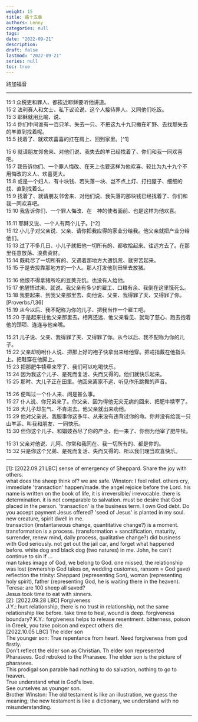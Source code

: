 ```yaml
---
weight: 15
title: 路十五章
authors: Lenny 
categories: null
tags: 
date: "2022-09-21"
description: 
draft: false
lastmod: "2022-09-21"
series: null
toc: true
---
```


路加福音
<!--more-->
---

15:1 众税吏和罪人、都挨近耶稣要听他讲道。  
15:2 法利赛人和文士、私下议论说、这个人接待罪人、又同他们吃饭。  
15:3 耶稣就用比喻、说、  
15:4 你们中间谁有一百只羊、失去一只、不把这九十九只撇在旷野、去找那失去的羊直到找着呢。  
15:5 找着了、就欢欢喜喜的扛在肩上、回到家里。[^1]  

15:6 就请朋友邻舍来、对他们说、我失去的羊已经找着了、你们和我一同欢喜吧。  
15:7 我告诉你们、一个罪人悔改、在天上也要这样为他欢喜、较比为九十九个不用悔改的义人、欢喜更大。  
15:8 或是一个妇人、有十块钱、若失落一块、岂不点上灯、打扫屋子、细细的找、直到找着么。  
15:9 找着了、就请朋友邻舍来、对他们说、我失落的那块钱已经找着了、你们和我一同欢喜吧。  
15:10 我告诉你们、一个罪人悔改、在　神的使者面前、也是这样为他欢喜。  

15:11 耶稣又说、一个人有两个儿子。[^2]  
15:12 小儿子对父亲说、父亲、请你把我应得的家业分给我。他父亲就把产业分给他们。  
15:13 过了不多几日、小儿子就把他一切所有的、都收拾起来、往远方去了。在那里任意放荡、浪费资财。  
15:14 既耗尽了一切所有的、又遇着那地方大遭饥荒、就穷苦起来。  
15:15 于是去投靠那地方的一个人。那人打发他到田里去放猪。  

15:16 他恨不得拿猪所吃的豆荚充饥。也没有人给他。  
15:17 他醒悟过来、就说、我父亲有多少的雇工、口粮有余、我倒在这里饿死么。  
15:18 我要起来、到我父亲那里去、向他说、父亲、我得罪了天、又得罪了你。[Proverbs八36]  
15:19 从今以后、我不配称为你的儿子、把我当作一个雇工吧。  
15:20 于是起来往他父亲那里去。相离还远、他父亲看见、就动了慈心、跑去抱着他的颈项、连连与他亲嘴。  

15:21 儿子说、父亲、我得罪了天、又得罪了你。从今以后、我不配称为你的儿子。  
15:22 父亲却吩咐仆人说、把那上好的袍子快拿出来给他穿。把戒指戴在他指头上。把鞋穿在他脚上。  
15:23 把那肥牛犊牵来宰了、我们可以吃喝快乐。  
15:24 因为我这个儿子、是死而复活、失而又得的。他们就快乐起来。  
15:25 那时、大儿子正在田里。他回来离家不远、听见作乐跳舞的声音。  

15:26 便叫过一个仆人来、问是甚么事。  
15:27 仆人说、你兄弟来了。你父亲、因为得他无灾无病的回来、把肥牛犊宰了。  
15:28 大儿子却生气、不肯进去。他父亲就出来劝他。  
15:29 他对父亲说、我服事你这多年、从来没有违背过你的命。你并没有给我一只山羊羔、叫我和朋友、一同快乐。  
15:30 但你这个儿子、和娼妓吞尽了你的产业、他一来了、你倒为他宰了肥牛犊。  

15:31 父亲对他说、儿阿、你常和我同在、我一切所有的、都是你的。  
15:32 只是你这个兄弟、是死而复活、失而又得的、所以我们理当欢喜快乐。  

---

[1]: [2022.09.21 LBC] sense of emergency of Sheppard.  Share the joy with others.  
what does the sheep think of? we are safe.  Winston: I feel relief. others cry, immediate 'transaction' happen/made. the angel rejoice before the Lord. his name is written on the book of life, it is irreversible/ irrevocable. there is determination. it is not comparable to salvation. must be desire that God placed in the person.  'transaction' is the business term.  I own God debt.  Do you accept payment Jesus offered?  'seed of Jesus' is planted in my soul. new creature, spirit dwell in me.  
transaction (instantaneous change, quantitative change?) is a moment.  transformation is a process. (transformation = sanctification, maturity, surrender, renew mind, daily process, qualitative change?)
did business with God seriously. not get out the jail car, and forget what happened before. white dog and black dog (two natures) in me.  John, he can't continue to sin if ...
<br>
man takes image of God, we belong to God. one missed, the relationship was lost (ownership God takes on, wedding customes, ransom = God gave)  
reflection the trinity: Sheppard (representing Son), woman (representing holy spirit), father (representing God, he is waiting there in the heaven).
Teresa: are 100 sheep all saved?  
Jesus took time to eat with sinners.  
[2]: [2022.09.28 LBC] Forgiveness  
J.Y.: hurt relationship, there is no trust in relationship, not the same relationship like before. take time to heal, wound is deep.  forgiveness boundary?
K.Y.: forgiveness helps to release resentment. bitterness, poison in Greek, you take poison and expect others die.  
[2022.10.05 LBC] The elder son  
The younger son:  True repentance from heart. Need forgiveness from god firstly.  
Don't reflect the elder son as Christian.  Th elder son represented Pharasees. God rebuked to the Pharasee.  The elder son is the picture of pharasees.  
This prodigal son parable had nothing to do salvation, nothing to go to heaven.  
True understand what is God's love.  
See ourselves as younger son.  
Brother Winston: The old testament is like an illustration, we guess the meaning; the new testament is like a dictionary, we understand with no misunderstanding.  



---
<script src="https://cdn.jsdelivr.net/gh/KenHung/Ezra@3.2/dist/ezra.js" 
        integrity="sha384-kVFpui/QIbzb/ptM/MkYo+MNKX24PUVJwldqzR7LKCwn2j7bi1zfiIt6PKy1F9Ku" 
        crossorigin="anonymous"></script>
<link href="https://cdn.jsdelivr.net/gh/KenHung/Ezra@3.2/dist/ezra-style.css" rel="stylesheet" type="text/css" />
<script>
  ezraLinkifier.setLang('zh-Hans');
  ezraLinkifier.linkify(document.body);
</script>

